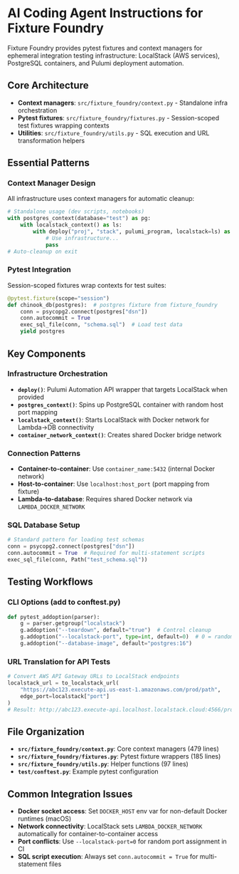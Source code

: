 # AI Coding Agent Instructions for Fixture Foundry

Fixture Foundry provides pytest fixtures and context managers for ephemeral integration testing infrastructure: LocalStack (AWS services), PostgreSQL containers, and Pulumi deployment automation.

## Core Architecture
- **Context managers**: `src/fixture_foundry/context.py` - Standalone infra orchestration
- **Pytest fixtures**: `src/fixture_foundry/fixtures.py` - Session-scoped test fixtures wrapping contexts
- **Utilities**: `src/fixture_foundry/utils.py` - SQL execution and URL transformation helpers

## Essential Patterns

### Context Manager Design
All infrastructure uses context managers for automatic cleanup:
```python
# Standalone usage (dev scripts, notebooks)
with postgres_context(database="test") as pg:
    with localstack_context() as ls:
        with deploy("proj", "stack", pulumi_program, localstack=ls) as outputs:
            # Use infrastructure...
            pass
# Auto-cleanup on exit
```

### Pytest Integration
Session-scoped fixtures wrap contexts for test suites:
```python
@pytest.fixture(scope="session")
def chinook_db(postgres):  # postgres fixture from fixture_foundry
    conn = psycopg2.connect(postgres["dsn"])
    conn.autocommit = True
    exec_sql_file(conn, "schema.sql")  # Load test data
    yield postgres
```

## Key Components

### Infrastructure Orchestration
- **`deploy()`**: Pulumi Automation API wrapper that targets LocalStack when provided
- **`postgres_context()`**: Spins up PostgreSQL container with random host port mapping  
- **`localstack_context()`**: Starts LocalStack with Docker network for Lambda→DB connectivity
- **`container_network_context()`**: Creates shared Docker bridge network

### Connection Patterns
- **Container-to-container**: Use `container_name:5432` (internal Docker network)
- **Host-to-container**: Use `localhost:host_port` (port mapping from fixture)
- **Lambda-to-database**: Requires shared Docker network via `LAMBDA_DOCKER_NETWORK`

### SQL Database Setup
```python
# Standard pattern for loading test schemas
conn = psycopg2.connect(postgres["dsn"])
conn.autocommit = True  # Required for multi-statement scripts
exec_sql_file(conn, Path("test_schema.sql"))
```

## Testing Workflows

### CLI Options (add to conftest.py)
```python
def pytest_addoption(parser):
    g = parser.getgroup("localstack")
    g.addoption("--teardown", default="true")  # Control cleanup
    g.addoption("--localstack-port", type=int, default=0)  # 0 = random port
    g.addoption("--database-image", default="postgres:16")
```

### URL Translation for API Tests
```python
# Convert AWS API Gateway URLs to LocalStack endpoints
localstack_url = to_localstack_url(
    "https://abc123.execute-api.us-east-1.amazonaws.com/prod/path",
    edge_port=localstack["port"]
)
# Result: http://abc123.execute-api.localhost.localstack.cloud:4566/prod/path
```

## File Organization
- **`src/fixture_foundry/context.py`**: Core context managers (479 lines)
- **`src/fixture_foundry/fixtures.py`**: Pytest fixture wrappers (185 lines)  
- **`src/fixture_foundry/utils.py`**: Helper functions (97 lines)
- **`test/conftest.py`**: Example pytest configuration

## Common Integration Issues
- **Docker socket access**: Set `DOCKER_HOST` env var for non-default Docker runtimes (macOS)
- **Network connectivity**: LocalStack sets `LAMBDA_DOCKER_NETWORK` automatically for container-to-container access
- **Port conflicts**: Use `--localstack-port=0` for random port assignment in CI
- **SQL script execution**: Always set `conn.autocommit = True` for multi-statement files